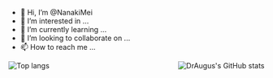 - 👋 Hi, I’m @NanakiMei
- 👀 I’m interested in ...
- 🌱 I’m currently learning ...
- 💞️ I’m looking to collaborate on ...
- 📫 How to reach me ...

<!---
NanakiMei/NanakiMei is a ✨ special ✨ repository because its `README.md` (this file) appears on your GitHub profile.
You can click the Preview link to take a look at your changes.
--->

<img src="https://github-readme-stats.vercel.app/api?username=NanakiMei&show_icons=true&hide_title=true&hide_border=true" alt="DrAugus's GitHub stats" align="right">

<!---
[![Top Langs](https://github-readme-stats.vercel.app/api/top-langs/?username=NanakiMei)](https://github.com/anuraghazra/github-readme-stats)
--->

<img src="https://github-readme-stats.vercel.app/api/top-langs/?username=NanakiMei&langs_count=8&layout=compact&hide_title=true&hide_border=true" alt="Top langs" align="left">
